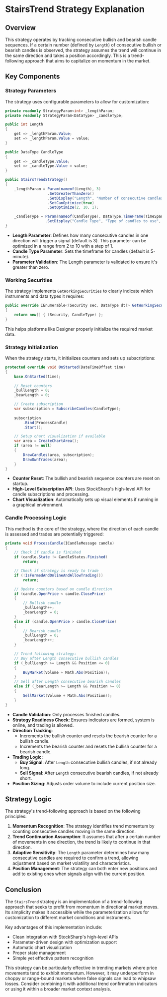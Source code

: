 # StairsTrend Strategy Explanation

## Overview

This strategy operates by tracking consecutive bullish and bearish candle sequences. If a certain number (defined by `Length`) of consecutive bullish or bearish candles is observed, the strategy assumes the trend will continue in the same direction and takes a position accordingly. This is a trend-following approach that aims to capitalize on momentum in the market.

## Key Components

### Strategy Parameters

The strategy uses configurable parameters to allow for customization:

```csharp
private readonly StrategyParam<int> _lengthParam;
private readonly StrategyParam<DataType> _candleType;

public int Length
{
    get => _lengthParam.Value;
    set => _lengthParam.Value = value;
}

public DataType CandleType
{
    get => _candleType.Value;
    set => _candleType.Value = value;
}

public StairsTrendStrategy()
{
    _lengthParam = Param(nameof(Length), 3)
                   .SetGreaterThanZero()
                   .SetDisplay("Length", "Number of consecutive candles to trigger signal", "Strategy")
                   .SetCanOptimize(true)
                   .SetOptimize(2, 10, 1);

    _candleType = Param(nameof(CandleType), DataType.TimeFrame(TimeSpan.FromMinutes(5)))
                  .SetDisplay("Candle Type", "Type of candles to use", "General");
}
```

- **Length Parameter**: Defines how many consecutive candles in one direction will trigger a signal (default is 3). This parameter can be optimized in a range from 2 to 10 with a step of 1.
- **Candle Type Parameter**: Sets the timeframe for candles (default is 5-minute).
- **Parameter Validation**: The Length parameter is validated to ensure it's greater than zero.

### Working Securities

The strategy implements `GetWorkingSecurities` to clearly indicate which instruments and data types it requires:

```csharp
public override IEnumerable<(Security sec, DataType dt)> GetWorkingSecurities()
{
    return new[] { (Security, CandleType) };
}
```

This helps platforms like Designer properly initialize the required market data.

### Strategy Initialization

When the strategy starts, it initializes counters and sets up subscriptions:

```csharp
protected override void OnStarted(DateTimeOffset time)
{
    base.OnStarted(time);
    
    // Reset counters
    _bullLength = 0;
    _bearLength = 0;

    // Create subscription
    var subscription = SubscribeCandles(CandleType);
    
    subscription
        .Bind(ProcessCandle)
        .Start();

    // Setup chart visualization if available
    var area = CreateChartArea();
    if (area != null)
    {
        DrawCandles(area, subscription);
        DrawOwnTrades(area);
    }
}
```

- **Counter Reset**: The bullish and bearish sequence counters are reset on startup.
- **High-Level Subscription API**: Uses StockSharp's high-level API for candle subscriptions and processing.
- **Chart Visualization**: Automatically sets up visual elements if running in a graphical environment.

### Candle Processing Logic

This method is the core of the strategy, where the direction of each candle is assessed and trades are potentially triggered:

```csharp
private void ProcessCandle(ICandleMessage candle)
{
    // Check if candle is finished
    if (candle.State != CandleStates.Finished)
        return;

    // Check if strategy is ready to trade
    if (!IsFormedAndOnlineAndAllowTrading())
        return;

    // Update counters based on candle direction
    if (candle.OpenPrice < candle.ClosePrice)
    {
        // Bullish candle
        _bullLength++;
        _bearLength = 0;
    }
    else if (candle.OpenPrice > candle.ClosePrice)
    {
        // Bearish candle
        _bullLength = 0;
        _bearLength++;
    }

    // Trend following strategy: 
    // Buy after Length consecutive bullish candles
    if (_bullLength >= Length && Position <= 0)
    {
        BuyMarket(Volume + Math.Abs(Position));
    }
    // Sell after Length consecutive bearish candles
    else if (_bearLength >= Length && Position >= 0)
    {
        SellMarket(Volume + Math.Abs(Position));
    }
}
```

- **Candle Validation**: Only processes finished candles.
- **Strategy Readiness Check**: Ensures indicators are formed, system is online, and trading is allowed.
- **Direction Tracking**: 
  - Increments the bullish counter and resets the bearish counter for a bullish candle.
  - Increments the bearish counter and resets the bullish counter for a bearish candle.
- **Trading Logic**:
  - **Buy Signal**: After `Length` consecutive bullish candles, if not already long.
  - **Sell Signal**: After `Length` consecutive bearish candles, if not already short.
- **Position Sizing**: Adjusts order volume to include current position size.

## Strategy Logic

The strategy's trend-following approach is based on the following principles:

1. **Momentum Recognition**: The strategy identifies trend momentum by counting consecutive candles moving in the same direction.
2. **Trend Continuation Assumption**: It assumes that after a certain number of movements in one direction, the trend is likely to continue in that direction.
3. **Adaptive Sensitivity**: The `Length` parameter determines how many consecutive candles are required to confirm a trend, allowing adjustment based on market volatility and characteristics.
4. **Position Management**: The strategy can both enter new positions and add to existing ones when signals align with the current position.

## Conclusion

The `StairsTrend` strategy is an implementation of a trend-following approach that seeks to profit from momentum in directional market moves. Its simplicity makes it accessible while the parameterization allows for customization to different market conditions and instruments.

Key advantages of this implementation include:
- Clean integration with StockSharp's high-level APIs
- Parameter-driven design with optimization support
- Automatic chart visualization
- Proper state management
- Simple yet effective pattern recognition

This strategy can be particularly effective in trending markets where price movements tend to exhibit momentum. However, it may underperform in choppy or range-bound markets where false signals can lead to whipsaw losses. Consider combining it with additional trend confirmation indicators or using it within a broader market context analysis.